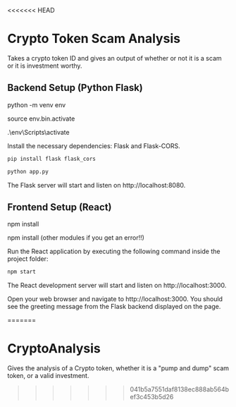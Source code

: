 <<<<<<< HEAD
# Crypto Token Scam Analysis
Takes a crypto token ID and gives an output of whether or not it is a scam or it is investment worthy.

## Backend Setup (Python Flask)

python -m venv env

source env.bin.activate

.\env\Scripts\activate

Install the necessary dependencies: Flask and Flask-CORS.

```bash
pip install flask flask_cors
```

```bash
python app.py
```

The Flask server will start and listen on http://localhost:8080.

## Frontend Setup (React)

npm install

npm install (other modules if you get an error!!)

Run the React application by executing the following command inside the project folder:

```bash
npm start
```

The React development server will start and listen on http://localhost:3000.

Open your web browser and navigate to http://localhost:3000. You should see the greeting message from the Flask backend displayed on the page.

=======
# CryptoAnalysis
Gives the analysis of a Crypto token, whether it is a "pump and dump" scam token, or a valid investment.
>>>>>>> 041b5a7551daf8138ec888ab564bef3c453b5d26
